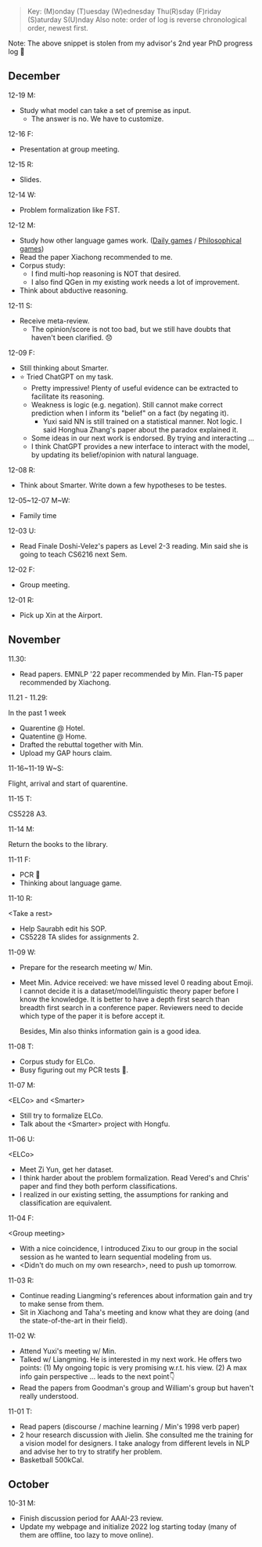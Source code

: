 



> Key: (M)onday (T)uesday (W)ednesday Thu(R)sday (F)riday (S)aturday S(U)nday
> Also note: order of log is reverse chronological order, newest first.

Note: The above snippet is stolen from my advisor's 2nd year PhD progress log 🤣



## December



12-19 M:

- Study what model can take a set of premise as input. 
  - The answer is no. We have to customize. 



12-16 F:

- Presentation at group meeting. 



12-15 R:

- Slides. 



12-14 W:

- Problem formalization like FST.



12-12 M:

- Study how other language games work. ([Daily games](https://preply.com/en/blog/at-home-language-learning-games/) / [Philosophical games](https://en.wikipedia.org/wiki/Language_game_(philosophy)))
- Read the paper Xiachong recommended to me. 
- Corpus study: 
  - I find multi-hop reasoning is NOT that desired. 
  - I also find QGen in my existing work needs a lot of improvement. 
- Think about abductive reasoning. 



12-11 S:

- Receive meta-review.
  - The opinion/score is not too bad, but we still have doubts that haven't been clarified. 😞



12-09 F:

- Still thinking about Smarter. 
- ⭐️ Tried ChatGPT on my task. 
  - Pretty impressive! Plenty of useful evidence can be extracted to facilitate its reasoning. 
  - Weakness is logic (e.g. negation). Still cannot make correct prediction when I inform its "belief" on a fact (by negating it). 
    - Yuxi said NN is still trained on a statistical manner. Not logic. I said Honghua Zhang's paper about the paradox explained it. 
  - Some ideas in our next work is endorsed. By trying and interacting ... 
  - I think ChatGPT provides a new interface to interact with the model, by updating its belief/opinion with natural language. 



12-08 R:

- Think about Smarter. Write down a few hypotheses to be testes. 



12-05\~12-07 M\~W:

- Family time



12-03 U:

- Read Finale Doshi-Velez's papers as Level 2-3 reading. Min said she is going to teach CS6216 next Sem. 



12-02 F:

- Group meeting. 



12-01 R:

- Pick up Xin at the Airport.



## November

11.30:

- Read papers. EMNLP '22 paper recommended by Min. Flan-T5 paper recommended by Xiachong.



11.21 - 11.29:

In the past 1 week 

- Quarentine @ Hotel.
- Quatentine @ Home.
- Drafted the rebuttal together with Min. 
- Upload my GAP hours claim. 



11-16\~11-19 W~S:

Flight, arrival and start of quarentine. 



11-15 T:

CS5228 A3. 



11-14 M:

Return the books to the library. 



11-11 F:

- PCR 🧪
- Thinking about language game. 



11-10 R:

\<Take a rest>

- Help Saurabh edit his SOP.
- CS5228 TA slides for assignments 2. 



11-09 W:

- Prepare for the research meeting w/ Min.

- Meet Min. Advice received: we have missed level 0 reading about Emoji. I cannot decide it is a dataset/model/linguistic theory paper before I know the knowledge. It is better to have a depth first search than breadth first search in a conference paper. Reviewers need to decide which type of the paper it is before accept it. 

  Besides, Min also thinks information gain is a good idea. 



11-08 T:

- Corpus study for ELCo. 
- Busy figuring out my PCR tests 🧪.



11-07 M:

\<ELCo> and \<Smarter>

- Still try to formalize ELCo. 
- Talk about the \<Smarter> project with Hongfu. 



11-06 U:

\<ELCo>

- Meet Zi Yun, get her dataset. 
- I think harder about the problem formalization. Read Vered's and Chris' paper and find they both perform classifications.
- I realized in our existing setting, the assumptions for ranking and classification are equivalent. 



11-04 F:

\<Group meeting>

- With a nice coincidence, I introduced Zixu to our group in the social session as he wanted to learn sequential modeling from us.
- \<Didn't do much on my own research>, need to push up tomorrow. 



11-03 R:

- Continue reading Liangming's references about information gain and try to make sense from them. 
- Sit in Xiachong and Taha's meeting and know what they are doing (and the state-of-the-art in their field).



11-02 W:

- Attend Yuxi's meeting w/ Min.
- Talked w/ Liangming. He is interested in my next work. He offers two points: (1) My ongoing topic is very promising w.r.t. his view. (2) A max info gain perspective ... leads to the next point👇 
- Read the papers from Goodman's group and William's group but haven't really understood. 



11-01 T:

- Read papers (discourse / machine learning / Min's 1998 verb paper)
- 2 hour research discussion with Jielin. She consulted me the training for a vision model for designers. I take analogy from different levels in NLP and advise her to try to stratify her problem. 
- Basketball 500kCal. 



## October

10-31 M:

- Finish discussion period for AAAI-23 review. 
- Update my webpage and initialize 2022 log starting today (many of them are offline, too lazy to move online).


